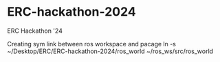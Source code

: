 # ERC-hackathon-2024
ERC Hackathon '24


Creating sym link between ros workspace and pacage
ln -s ~/Desktop/ERC/ERC-hackathon-2024/ros_world ~/ros_ws/src/ros_world 

